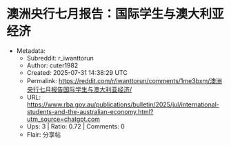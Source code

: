 # 澳洲央行七月报告：国际学生与澳大利亚经济

- Metadata:
  - Subreddit: r_iwanttorun
  - Author: cuter1982
  - Created: 2025-07-31 14:38:29 UTC
  - Permalink: https://reddit.com/r/iwanttorun/comments/1me3bxm/澳洲央行七月报告国际学生与澳大利亚经济/
  - URL: https://www.rba.gov.au/publications/bulletin/2025/jul/international-students-and-the-australian-economy.html?utm_source=chatgpt.com
  - Ups: 3 | Ratio: 0.72 | Comments: 0
  - Flair: 分享帖


<div class="md">

</div>

